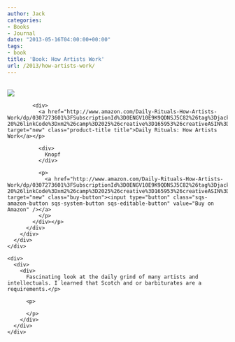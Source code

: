```yaml
---
author: Jack
categories:
- Books
- Journal
date: "2013-05-16T04:00:00+00:00"
tags:
- book
title: 'Book: How Artists Work'
url: /2013/how-artists-work/
---
```


<div>
  <div>
    <div>
      <div>
        <div>
          <div>
            <div>
              <a href="http://www.amazon.com/Daily-Rituals-How-Artists-Work/dp/0307273601%3FSubscriptionId%3D0ENGV10E9K9QDNSJ5C82%26tag%3Djackbaty-20%26linkCode%3Dxm2%26camp%3D2025%26creative%3D165953%26creativeASIN%3D0307273601" target="new"><br /> <img src="https://ecx.images-amazon.com/images/I/517lOS%2BzzmL.jpg" /><br /> </a>
            </div>
            
            <div>
              <a href="http://www.amazon.com/Daily-Rituals-How-Artists-Work/dp/0307273601%3FSubscriptionId%3D0ENGV10E9K9QDNSJ5C82%26tag%3Djackbaty-20%26linkCode%3Dxm2%26camp%3D2025%26creative%3D165953%26creativeASIN%3D0307273601" target="new" class="product-title title">Daily Rituals: How Artists Work</a></p> 
              
              <div>
                Knopf
              </div>
              
              <p>
                <a href="http://www.amazon.com/Daily-Rituals-How-Artists-Work/dp/0307273601%3FSubscriptionId%3D0ENGV10E9K9QDNSJ5C82%26tag%3Djackbaty-20%26linkCode%3Dxm2%26camp%3D2025%26creative%3D165953%26creativeASIN%3D0307273601" target="new" class="buy-button"><input type="button" class="sqs-amazon-button sqs-system-button sqs-editable-button" value="Buy on Amazon" /></a>
              </p>
            </div></p>
          </div>
        </div>
      </div>
    </div>
    
    <div>
      <div>
        <div>
          Fascinating look at the daily grind of many artists and intellectuals. I learned that Scotch and or barbiturates are a requirements.</p> 
          
          <p>
             
          </p>
        </div>
      </div>
    </div>
  </div>
</div>